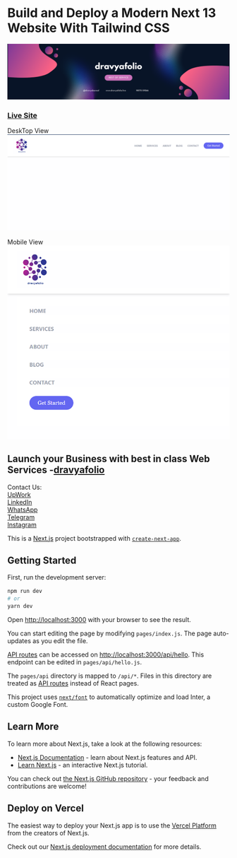 # Build and Deploy a Modern Next 13 Website With Tailwind CSS

![Its dravyafolio](./public/dravyabanner.png)
### [Live Site](https://dravyaheader.netlify.com/)

DeskTop View  
![Header](./public/img.png)

Mobile View
![Header](./public/img1.png)

## Launch your Business with best in class Web Services -[dravyafolio](https://www.dravyafolio.me)

Contact Us:  
[UpWork](https://www.upwork.com/workwith/dravya)  
[LinkedIn](https://linkedin.com/in/dravyabansal)  
 [WhatsApp](https://wa.me/919817059266)  
 [Telegram](https://t.me/dravyabansal)  
 [Instagram](https://instagram.com/dravyabansal)



This is a [Next.js](https://nextjs.org/) project bootstrapped with [`create-next-app`](https://github.com/vercel/next.js/tree/canary/packages/create-next-app).

## Getting Started

First, run the development server:

```bash
npm run dev
# or
yarn dev
```

Open [http://localhost:3000](http://localhost:3000) with your browser to see the result.

You can start editing the page by modifying `pages/index.js`. The page auto-updates as you edit the file.

[API routes](https://nextjs.org/docs/api-routes/introduction) can be accessed on [http://localhost:3000/api/hello](http://localhost:3000/api/hello). This endpoint can be edited in `pages/api/hello.js`.

The `pages/api` directory is mapped to `/api/*`. Files in this directory are treated as [API routes](https://nextjs.org/docs/api-routes/introduction) instead of React pages.

This project uses [`next/font`](https://nextjs.org/docs/basic-features/font-optimization) to automatically optimize and load Inter, a custom Google Font.

## Learn More

To learn more about Next.js, take a look at the following resources:

- [Next.js Documentation](https://nextjs.org/docs) - learn about Next.js features and API.
- [Learn Next.js](https://nextjs.org/learn) - an interactive Next.js tutorial.

You can check out [the Next.js GitHub repository](https://github.com/vercel/next.js/) - your feedback and contributions are welcome!

## Deploy on Vercel

The easiest way to deploy your Next.js app is to use the [Vercel Platform](https://vercel.com/new?utm_medium=default-template&filter=next.js&utm_source=create-next-app&utm_campaign=create-next-app-readme) from the creators of Next.js.

Check out our [Next.js deployment documentation](https://nextjs.org/docs/deployment) for more details.

